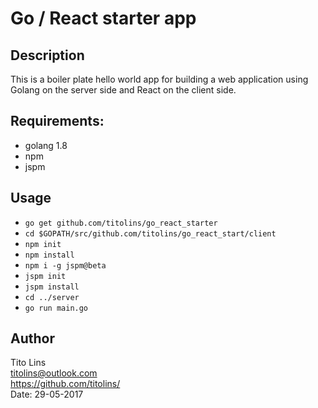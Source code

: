 # Go / React starter app

## Description
This is a boiler plate hello world app for building a web application using
Golang on the server side and React on the client side.

## Requirements:
* golang 1.8
* npm
* jspm

## Usage
* `go get github.com/titolins/go_react_starter`
* `cd $GOPATH/src/github.com/titolins/go_react_start/client`
* `npm init`
* `npm install`
* `npm i -g jspm@beta`
* `jspm init`
* `jspm install`
* `cd ../server`
* `go run main.go`

## Author  
Tito Lins  
titolins@outlook.com  
https://github.com/titolins/  
Date: 29-05-2017
